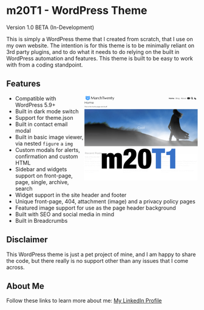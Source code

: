 # m20T1 - WordPress Theme
Version 1.0 BETA (In-Development)

This is simply a WordPress theme that I created from scratch, that I use on my own website.
The intention is for this theme is to be minimally reliant on 3rd party plugins, and to do what it needs to do relying on the built in WordPress automation and features. This theme is built to be easy to work with from a coding standpoint.

## Features
<img src="https://github.com/midkiffaries/m20T1/blob/c30b7d20c3ab426311dea8624b8ea740a002bb31/screenshot.png" alt="Screenshot" width="300" align="right">

- Compatible with WordPress 5.9+
- Built in dark mode switch
- Support for theme.json
- Built in contact email modal
- Built in basic image viewer, via nested <code>figure</code> <code>a</code> <code>img</code>
- Custom modals for alerts, confirmation and custom HTML
- Sidebar and widgets support on front-page, page, single, archive, search
- Widget support in the site header and footer
- Unique front-page, 404, attachment (image) and a privacy policy pages
- Featured image support for use as the page header background
- Built with SEO and social media in mind
- Built in Breadcrumbs

## Disclaimer
This WordPress theme is just a pet project of mine, and I am happy to share the code, but there really is no support other than any issues that I come across.

## About Me
Follow these links to learn more about me:
<a href="https://www.linkedin.com/in/tedbalmer/">My LinkedIn Profile</a>